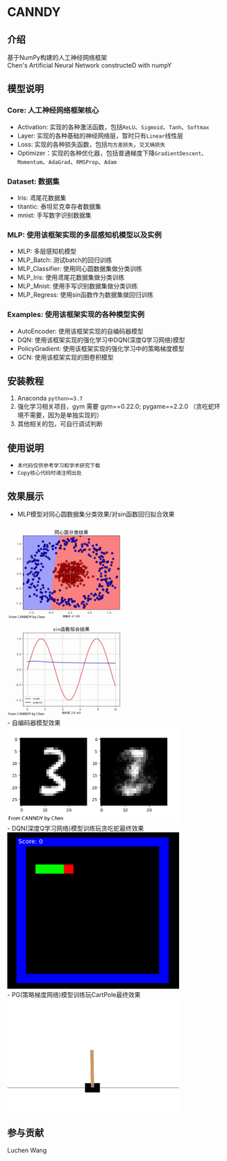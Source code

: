 # CANNDY

## 介绍
基于NumPy构建的人工神经网络框架<br>
Chen's Artificial Neural Network constructeD with numpY


## 模型说明
### Core: 人工神经网络框架核心

- Activation: 实现的各种激活函数，包括`ReLU`、`Sigmoid`、`Tanh`、`Softmax`
- Layer: 实现的各种基础的神经网络层，暂时只有`Linear`线性层
- Loss: 实现的各种损失函数，包括`均方差损失`，`交叉熵损失`
- Optimizer：实现的各种优化器，包括普通梯度下降`GradientDescent`、`Momentum`、`AdaGrad`、`RMSProp`、`Adam`

### Dataset: 数据集

- Iris: 鸢尾花数据集
- titantic: 泰坦尼克幸存者数据集
- mnist: 手写数字识别数据集

### MLP: 使用该框架实现的多层感知机模型以及实例

- MLP: 多层感知机模型
- MLP_Batch: 测试batch的回归训练
- MLP_Classifier: 使用同心圆数据集做分类训练
- MLP_Iris: 使用鸢尾花数据集做分类训练
- MLP_Mnist: 使用手写识别数据集做分类训练
- MLP_Regress: 使用sin函数作为数据集做回归训练

### Examples: 使用该框架实现的各种模型实例

- AutoEncoder: 使用该框架实现的自编码器模型
- DQN: 使用该框架实现的强化学习中DQN(深度Q学习网络)模型
- PolicyGradient: 使用该框架实现的强化学习中的策略梯度模型
- GCN: 使用该框架实现的图卷积模型

## 安装教程

1.  Anaconda `python>=3.7`
2. 强化学习相关项目，gym 需要 gym==0.22.0; pygame==2.2.0
（贪吃蛇环境不需要，因为是单独实现的）
3. 其他相关的包，可自行调试判断


## 使用说明

- `本代码仅供参考学习和学术研究下载`
- `Copy核心代码时请注明出处`

## 效果展示
- MLP模型对同心圆数据集分类效果/对sin函数回归拟合效果<br>
<img src="Pic/MLP_circle.gif" width="288" height="220" alt="分类训练"/>
<img src="Pic/MLP_sin.gif" width="288" height="220" alt="回归拟合"/><br/>
- 自编码器模型效果<br>
<img src="Pic/Res_AE.gif" width="396" height="220" alt="自编码器"/><br/>
- DQN(深度Q学习网络)模型训练玩贪吃蛇最终效果<br>
<img src="Pic/Snake.gif" width="396" height="360" alt="自编码器"/><br/>
- PG(策略梯度网络)模型训练玩CartPole最终效果<br>
<img src="Pic/PG_end.gif" width="396" height="260" alt="后期效果"/><br/>

## 参与贡献

Luchen Wang


